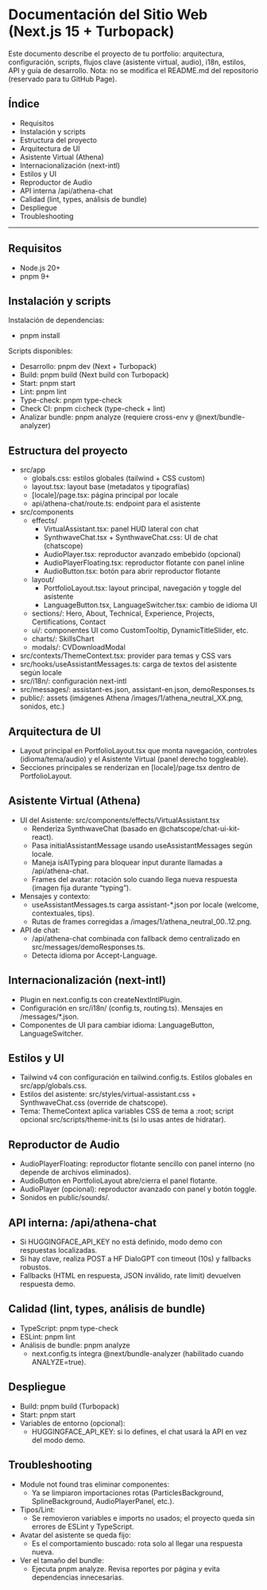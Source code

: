 # Documentación del Sitio Web (Next.js 15 + Turbopack)

Este documento describe el proyecto de tu portfolio: arquitectura, configuración, scripts, flujos clave (asistente virtual, audio), i18n, estilos, API y guía de desarrollo. Nota: no se modifica el README.md del repositorio (reservado para tu GitHub Page).

## Índice
- Requisitos
- Instalación y scripts
- Estructura del proyecto
- Arquitectura de UI
- Asistente Virtual (Athena)
- Internacionalización (next-intl)
- Estilos y UI
- Reproductor de Audio
- API interna /api/athena-chat
- Calidad (lint, types, análisis de bundle)
- Despliegue
- Troubleshooting

---

## Requisitos
- Node.js 20+
- pnpm 9+

## Instalación y scripts
Instalación de dependencias:
- pnpm install

Scripts disponibles:
- Desarrollo: pnpm dev (Next + Turbopack)
- Build: pnpm build (Next build con Turbopack)
- Start: pnpm start
- Lint: pnpm lint
- Type-check: pnpm type-check
- Check CI: pnpm ci:check (type-check + lint)
- Analizar bundle: pnpm analyze (requiere cross-env y @next/bundle-analyzer)

## Estructura del proyecto
- src/app
  - globals.css: estilos globales (tailwind + CSS custom)
  - layout.tsx: layout base (metadatos y tipografías)
  - [locale]/page.tsx: página principal por locale
  - api/athena-chat/route.ts: endpoint para el asistente
- src/components
  - effects/
    - VirtualAssistant.tsx: panel HUD lateral con chat
    - SynthwaveChat.tsx + SynthwaveChat.css: UI de chat (chatscope)
    - AudioPlayer.tsx: reproductor avanzado embebido (opcional)
    - AudioPlayerFloating.tsx: reproductor flotante con panel inline
    - AudioButton.tsx: botón para abrir reproductor flotante
  - layout/
    - PortfolioLayout.tsx: layout principal, navegación y toggle del asistente
    - LanguageButton.tsx, LanguageSwitcher.tsx: cambio de idioma UI
  - sections/: Hero, About, Technical, Experience, Projects, Certifications, Contact
  - ui/: componentes UI como CustomTooltip, DynamicTitleSlider, etc.
  - charts/: SkillsChart
  - modals/: CVDownloadModal
- src/contexts/ThemeContext.tsx: provider para temas y CSS vars
- src/hooks/useAssistantMessages.ts: carga de textos del asistente según locale
- src/i18n/: configuración next-intl
- src/messages/: assistant-es.json, assistant-en.json, demoResponses.ts
- public/: assets (imágenes Athena /images/1/athena_neutral_XX.png, sonidos, etc.)

## Arquitectura de UI
- Layout principal en PortfolioLayout.tsx que monta navegación, controles (idioma/tema/audio) y el Asistente Virtual (panel derecho toggleable).
- Secciones principales se renderizan en [locale]/page.tsx dentro de PortfolioLayout.

## Asistente Virtual (Athena)
- UI del Asistente: src/components/effects/VirtualAssistant.tsx
  - Renderiza SynthwaveChat (basado en @chatscope/chat-ui-kit-react).
  - Pasa initialAssistantMessage usando useAssistantMessages según locale.
  - Maneja isAITyping para bloquear input durante llamadas a /api/athena-chat.
  - Frames del avatar: rotación solo cuando llega nueva respuesta (imagen fija durante “typing”).
- Mensajes y contexto:
  - useAssistantMessages.ts carga assistant-*.json por locale (welcome, contextuales, tips).
  - Rutas de frames corregidas a /images/1/athena_neutral_00..12.png.
- API de chat:
  - /api/athena-chat combinada con fallback demo centralizado en src/messages/demoResponses.ts.
  - Detecta idioma por Accept-Language.

## Internacionalización (next-intl)
- Plugin en next.config.ts con createNextIntlPlugin.
- Configuración en src/i18n/ (config.ts, routing.ts). Mensajes en /messages/*.json.
- Componentes de UI para cambiar idioma: LanguageButton, LanguageSwitcher.

## Estilos y UI
- Tailwind v4 con configuración en tailwind.config.ts. Estilos globales en src/app/globals.css.
- Estilos del asistente: src/styles/virtual-assistant.css + SynthwaveChat.css (override de chatscope).
- Tema: ThemeContext aplica variables CSS de tema a :root; script opcional src/scripts/theme-init.ts (si lo usas antes de hidratar).

## Reproductor de Audio
- AudioPlayerFloating: reproductor flotante sencillo con panel interno (no depende de archivos eliminados).
- AudioButton en PortfolioLayout abre/cierra el panel flotante.
- AudioPlayer (opcional): reproductor avanzado con panel y botón toggle.
- Sonidos en public/sounds/.

## API interna: /api/athena-chat
- Si HUGGINGFACE_API_KEY no está definido, modo demo con respuestas localizadas.
- Si hay clave, realiza POST a HF DialoGPT con timeout (10s) y fallbacks robustos.
- Fallbacks (HTML en respuesta, JSON inválido, rate limit) devuelven respuesta demo.

## Calidad (lint, types, análisis de bundle)
- TypeScript: pnpm type-check
- ESLint: pnpm lint
- Análisis de bundle: pnpm analyze
  - next.config.ts integra @next/bundle-analyzer (habilitado cuando ANALYZE=true).

## Despliegue
- Build: pnpm build (Turbopack)
- Start: pnpm start
- Variables de entorno (opcional):
  - HUGGINGFACE_API_KEY: si lo defines, el chat usará la API en vez del modo demo.

## Troubleshooting
- Module not found tras eliminar componentes:
  - Ya se limpiaron importaciones rotas (ParticlesBackground, SplineBackground, AudioPlayerPanel, etc.).
- Tipos/Lint:
  - Se removieron variables e imports no usados; el proyecto queda sin errores de ESLint y TypeScript.
- Avatar del asistente se queda fijo:
  - Es el comportamiento buscado: rota solo al llegar una respuesta nueva.
- Ver el tamaño del bundle:
  - Ejecuta pnpm analyze. Revisa reportes por página y evita dependencias innecesarias.

